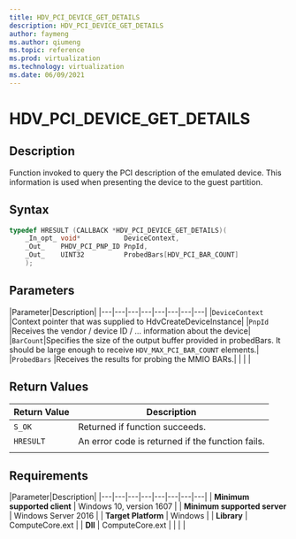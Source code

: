 ```yaml
---
title: HDV_PCI_DEVICE_GET_DETAILS
description: HDV_PCI_DEVICE_GET_DETAILS
author: faymeng
ms.author: qiumeng
ms.topic: reference
ms.prod: virtualization
ms.technology: virtualization
ms.date: 06/09/2021
---
```

# HDV_PCI_DEVICE_GET_DETAILS

## Description

Function invoked to query the PCI description of the emulated device. This information is used when presenting the device to the guest partition.

## Syntax

```C++
typedef HRESULT (CALLBACK *HDV_PCI_DEVICE_GET_DETAILS)(
    _In_opt_ void*           DeviceContext,
    _Out_    PHDV_PCI_PNP_ID PnpId,
    _Out_    UINT32          ProbedBars[HDV_PCI_BAR_COUNT]
    );
```

## Parameters

|Parameter|Description|
|---|---|---|---|---|---|---|---|
|`DeviceContext` |Context pointer that was supplied to HdvCreateDeviceInstance|
|`PnpId` |Receives the vendor / device ID / ... information about the device|
|`BarCount`|Specifies the size of the output buffer provided in probedBars. It should be large enough to receive `HDV_MAX_PCI_BAR_COUNT` elements.|
|`ProbedBars` |Receives the results for probing the MMIO BARs.|
|    |    |

## Return Values

|Return Value     |Description|
|---|---|
|`S_OK` | Returned if function succeeds.|
|`HRESULT` | An error code is returned if the function fails.
|     |     |

## Requirements

|Parameter|Description|
|---|---|---|---|---|---|---|---|
| **Minimum supported client** | Windows 10, version 1607 |
| **Minimum supported server** | Windows Server 2016 |
| **Target Platform** | Windows |
| **Library** | ComputeCore.ext |
| **Dll** | ComputeCore.ext |
|    |    |
